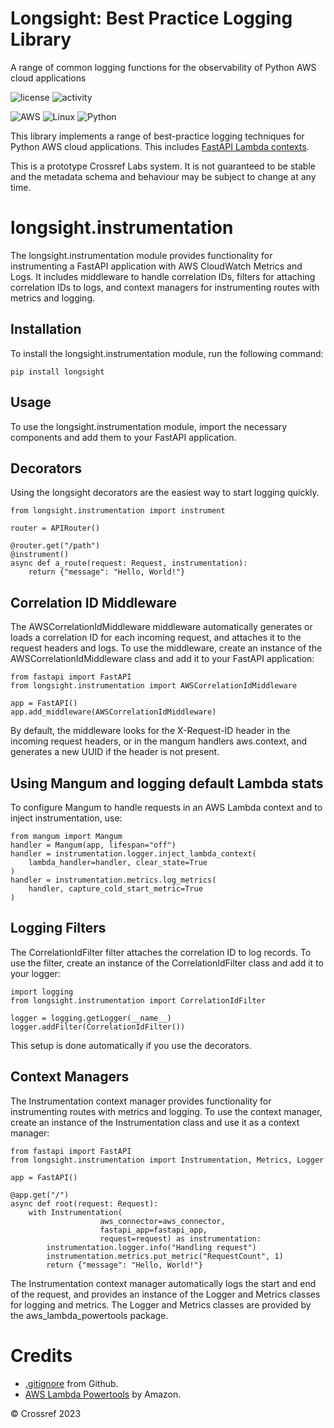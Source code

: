 # Longsight: Best Practice Logging Library
A range of common logging functions for the observability of Python AWS cloud applications


![license](https://img.shields.io/gitlab/license/crossref/labs/longsight) ![activity](https://img.shields.io/gitlab/last-commit/crossref/labs/longsight)

![AWS](https://img.shields.io/badge/AWS-%23FF9900.svg?style=for-the-badge&logo=amazon-aws&logoColor=white) ![Linux](https://img.shields.io/badge/Linux-FCC624?style=for-the-badge&logo=linux&logoColor=black) ![Python](https://img.shields.io/badge/python-3670A0?style=for-the-badge&logo=python&logoColor=ffdd54)

This library implements a range of best-practice logging techniques for Python AWS cloud applications. This includes [FastAPI Lambda contexts](https://www.eliasbrange.dev/posts/observability-with-fastapi-aws-lambda-powertools/). 

This is a prototype Crossref Labs system. It is not guaranteed to be stable and the metadata schema and behaviour may be subject to change at any time.

# longsight.instrumentation
The longsight.instrumentation module provides functionality for instrumenting a FastAPI application with AWS CloudWatch Metrics and Logs. It includes middleware to handle correlation IDs, filters for attaching correlation IDs to logs, and context managers for instrumenting routes with metrics and logging.

## Installation
To install the longsight.instrumentation module, run the following command:

    pip install longsight

## Usage
To use the longsight.instrumentation module, import the necessary components and add them to your FastAPI application.

## Decorators
Using the longsight decorators are the easiest way to start logging quickly.

    from longsight.instrumentation import instrument

    router = APIRouter()
    
    @router.get("/path")
    @instrument()
    async def a_route(request: Request, instrumentation):
        return {"message": "Hello, World!"}

## Correlation ID Middleware
The AWSCorrelationIdMiddleware middleware automatically generates or loads a correlation ID for each incoming request, and attaches it to the request headers and logs. To use the middleware, create an instance of the AWSCorrelationIdMiddleware class and add it to your FastAPI application:

    from fastapi import FastAPI
    from longsight.instrumentation import AWSCorrelationIdMiddleware
    
    app = FastAPI()
    app.add_middleware(AWSCorrelationIdMiddleware)

By default, the middleware looks for the X-Request-ID header in the incoming request headers, or in the mangum handlers aws.context, and generates a new UUID if the header is not present.

## Using Mangum and logging default Lambda stats

To configure Mangum to handle requests in an AWS Lambda context and to inject instrumentation, use:

    from mangum import Mangum
    handler = Mangum(app, lifespan="off")
    handler = instrumentation.logger.inject_lambda_context(
        lambda_handler=handler, clear_state=True
    )
    handler = instrumentation.metrics.log_metrics(
        handler, capture_cold_start_metric=True
    )

## Logging Filters
The CorrelationIdFilter filter attaches the correlation ID to log records. To use the filter, create an instance of the CorrelationIdFilter class and add it to your logger:

    import logging
    from longsight.instrumentation import CorrelationIdFilter
    
    logger = logging.getLogger(__name__)
    logger.addFilter(CorrelationIdFilter())

This setup is done automatically if you use the decorators.

## Context Managers
The Instrumentation context manager provides functionality for instrumenting routes with metrics and logging. To use the context manager, create an instance of the Instrumentation class and use it as a context manager:

    from fastapi import FastAPI
    from longsight.instrumentation import Instrumentation, Metrics, Logger
    
    app = FastAPI()
    
    @app.get("/")
    async def root(request: Request):
        with Instrumentation(
                        aws_connector=aws_connector,
                        fastapi_app=fastapi_app,
                        request=request) as instrumentation:
            instrumentation.logger.info("Handling request")
            instrumentation.metrics.put_metric("RequestCount", 1)
            return {"message": "Hello, World!"}

The Instrumentation context manager automatically logs the start and end of the request, and provides an instance of the Logger and Metrics classes for logging and metrics. The Logger and Metrics classes are provided by the aws_lambda_powertools package.

# Credits
* [.gitignore](https://github.com/github/gitignore) from Github.
* [AWS Lambda Powertools](https://awslabs.github.io/aws-lambda-powertools-python/2.10.0/) by Amazon.

&copy; Crossref 2023